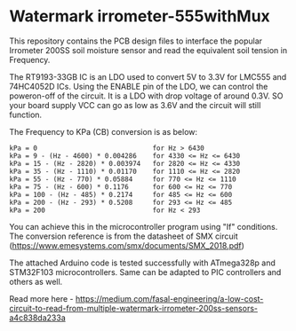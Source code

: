 # Watermark irrometer-555withMux
This repository contains the PCB design files to interface the popular Irrometer 200SS soil moisture sensor and read the equivalent soil tension in Frequency.

The RT9193-33GB IC is an LDO used to convert 5V to 3.3V for LMC555 and 74HC4052D ICs. Using the ENABLE pin of the LDO, we can control the poweron-off of the circuit. It is a LDO with drop voltage of around 0.3V. SO your board supply VCC can go as low as 3.6V and the circuit will still function.

The Frequency to KPa (CB) conversion is as below: <br>
```
kPa = 0                             for Hz > 6430
kPa = 9 - (Hz - 4600) * 0.004286    for 4330 <= Hz <= 6430
kPa = 15 - (Hz - 2820) * 0.003974   for 2820 <= Hz <= 4330
kPa = 35 - (Hz - 1110) * 0.01170    for 1110 <= Hz <= 2820
kPa = 55 - (Hz - 770) * 0.05884     for 770 <= Hz <= 1110
kPa = 75 - (Hz - 600) * 0.1176      for 600 <= Hz <= 770
kPa = 100 - (Hz - 485) * 0.2174     for 485 <= Hz <= 600
kPa = 200 - (Hz - 293) * 0.5208     for 293 <= Hz <= 485
kPa = 200                           for Hz < 293
```

You can achieve this in the microcontroller program using "If" conditions. The conversion reference is from the datasheet of SMX circuit (https://www.emesystems.com/smx/documents/SMX_2018.pdf)

The attached Arduino code is tested successfully with ATmega328p and STM32F103 microcontrollers. Same can be adapted to PIC controllers and others as well.

Read more here - https://medium.com/fasal-engineering/a-low-cost-circuit-to-read-from-multiple-watermark-irrometer-200ss-sensors-a4c838da233a
